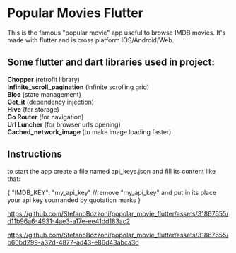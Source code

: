 # Popular Movies Flutter

This is the famous "popular movie" app useful to browse IMDB movies.
It's made with flutter and is cross platform IOS/Android/Web.

## Some flutter and dart libraries used in project:

**Chopper** (retrofit library)  
**Infinite_scroll_pagination** (infinite scrolling grid)  
**Bloc** (state management)  
**Get_it** (dependency injection)  
**Hive** (for storage)  
**Go Router** (for navigation)  
**Url Luncher**  (for browser urls opening)  
**Cached_network_image** (to make image loading faster)  

## Instructions ##  

to start the app create a file named api_keys.json and fill its content like that: 

{
  "IMDB_KEY": "my_api_key"  //remove "my_api_key" and put in its place your api key sourranded by quotation marks
}

https://github.com/StefanoBozzoni/popolar_movie_flutter/assets/31867655/d11b96a6-4931-4ae3-a17e-ee41dd183ac2

https://github.com/StefanoBozzoni/popolar_movie_flutter/assets/31867655/b60bd299-a32d-4877-ad43-e86d43abca3d



